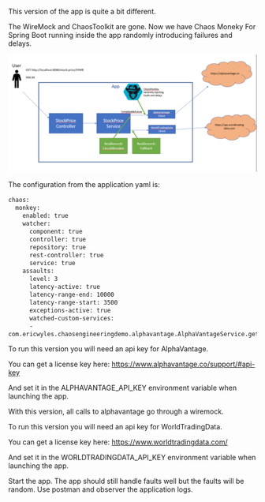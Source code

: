 This version of the app is quite a bit different.

The WireMock and ChaosToolkit are gone. Now we have Chaos Moneky For Spring Boot running inside the app randomly introducing failures and delays.

![branch](images/branch.png)

The configuration from the application yaml is:

```
chaos:
  monkey:
    enabled: true
    watcher:
      component: true
      controller: true
      repository: true
      rest-controller: true
      service: true
    assaults:
      level: 3
      latency-active: true
      latency-range-end: 10000
      latency-range-start: 3500
      exceptions-active: true
      watched-custom-services:
      - com.ericwyles.chaosengineeringdemo.alphavantage.AlphaVantageService.getPrice
```


To run this version you will need an api key for AlphaVantage.

You can get a license key here: https://www.alphavantage.co/support/#api-key

And set it in the ALPHAVANTAGE_API_KEY environment variable when launching the app.

With this version, all calls to alphavantage go through a wiremock.


To run this version you will need an api key for WorldTradingData.

You can get a license key here: https://www.worldtradingdata.com/

And set it in the WORLDTRADINGDATA_API_KEY environment variable when launching the app.


Start the app. The app should still handle faults well but the faults will be random. Use postman and observer the application logs.
